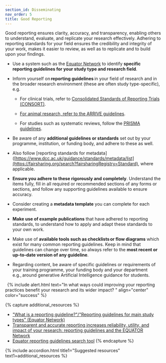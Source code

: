 ```yaml
---
section_id: Disseminating
nav_order: 5
title: Good Reporting
---
```


Good reporting ensures clarity, accuracy, and transparency, enabling others to understand, evaluate, and replicate your research effectively. Adhering to reporting standards for your field ensures the credibility and integrity of your work, makes it easier to review, as well as to replicate and to build upon your findings. 


  - Use a system such as the [Equator Network](https://www.equator-network.org/reporting-guidelines/) to identify **specific reporting guidelines for your study type and research field**. 

  - Inform yourself on **reporting guidelines** in your field of research and in the broader research environment (these are often study type-specific), e.g. 

    - For clinical trials, refer to [Consolidated Standards of Reporting Trials (CONSORT)](https://www.equator-network.org/reporting-guidelines/consort/). 

    - [For animal research, refer to the ARRIVE guidelines](https://arriveguidelines.org/arrive-guidelines). 

    - For studies such as systematic reviews, follow the [PRISMA guidelines](https://www.prisma-statement.org/prisma-2020-checklist). 

  - Be aware of any **additional guidelines or standards** set out by your programme, institution, or funding body, and adhere to these as well.  

  - Also follow [reporting standards for metadata]([https://www.dcc.ac.uk/guidance/standards/metadata/list](https://fairsharing.org/search?fairsharingRegistry=Standard), where applicable. 

  - **Ensure you adhere to these rigorously and completely**. Understand the items fully, fill in all required or recommended sections of any forms or sections, and follow any supporting guidelines available to ensure accuracy.  

  - Consider creating a **metadata template** you can complete for each experiment. 

  - **Make use of example publications** that have adhered to reporting standards, to understand how to apply and adapt these standards to your own work.  

  - Make use of **available tools such as checklists or flow diagrams** which exist for many common reporting guidelines. Keep in mind that guidelines can change over time, so always refer to the **most recent or up-to-date version of any guideline**.  

  - Regarding content, be aware of specific guidelines or requirements of your training programme, your funding body and your department e.g., around generative Artificial Intelligence guidance for students. 

  
{% include alert.html text="In what ways could improving your reporting practices benefit your research and its wider impact? " align="center" color="success" %}

{% capture additional_resources %}
- ["What is a reporting guideline?"/"Reporting guidelines for main study types" (Equator Network)](https://www.equator-network.org/about-us/what-is-a-reporting-guideline/)
- [Transparent and accurate reporting increases reliability, utility, and impact of your research: reporting guidelines and the EQUATOR Network](https://bmcmedicine.biomedcentral.com/articles/10.1186/1741-7015-8-24)
- [Equator reporting guidelines search tool](https://www.equator-network.org/reporting-guidelines/)
{% endcapture %}

{% include accordion.html title1="Suggested resources" text1=additional_resources %}



 
